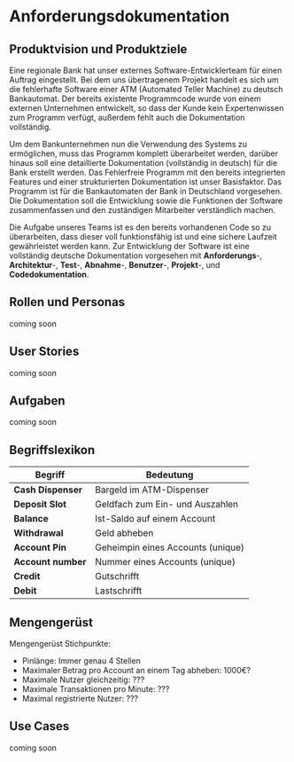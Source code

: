 # Anforderungsdokumentation

## Produktvision und Produktziele

Eine regionale Bank hat unser externes Software-Entwicklerteam für einen Auftrag eingestellt. Bei dem uns übertragenem Projekt handelt es sich um die fehlerhafte Software einer ATM (Automated Teller Machine) zu deutsch Bankautomat. Der bereits existente Programmcode wurde von einem externen Unternehmen entwickelt, so dass der Kunde kein Expertenwissen zum Programm verfügt, außerdem fehlt auch die Dokumentation vollständig. 

Um dem Bankunternehmen nun die Verwendung des Systems zu ermöglichen, muss das Programm komplett überarbeitet werden, darüber hinaus soll eine detaillierte Dokumentation (vollständig in deutsch) für die Bank erstellt werden. Das Fehlerfreie Programm mit den bereits integrierten Features und einer strukturierten Dokumentation ist unser Basisfaktor. Das Programm ist für die Bankautomaten der Bank in Deutschland vorgesehen. Die Dokumentation soll die Entwicklung sowie die Funktionen der Software zusammenfassen und den zuständigen Mitarbeiter verständlich machen.

Die Aufgabe unseres Teams ist es den bereits vorhandenen Code so zu überarbeiten, dass dieser voll funktionsfähig ist und eine sichere Laufzeit gewährleistet werden kann. Zur Entwicklung der Software ist eine vollständig deutsche Dokumentation vorgesehen mit **Anforderungs**-, **Architektur**-, **Test**-, **Abnahme**-, **Benutzer**-, **Projekt**-, und **Codedokumentation**.


## Rollen und Personas

coming soon

## User Stories

coming soon

## Aufgaben

coming soon

## Begriffslexikon

| **Begriff**        | **Bedeutung**                     |
| ------------------ | --------------------------------- |
| **Cash Dispenser** | Bargeld im ATM-Dispenser          |
| **Deposit Slot**   | Geldfach zum Ein- und Auszahlen   |
| **Balance**        | Ist-Saldo auf einem Account       |
| **Withdrawal**     | Geld abheben                      |
| **Account Pin**    | Geheimpin eines Accounts (unique) |
| **Account number** | Nummer eines Accounts (unique)    |
| **Credit**         | Gutschrifft                       |
| **Debit**          | Lastschrifft                      |

## Mengengerüst

Mengengerüst Stichpunkte:

- Pinlänge: Immer genau 4 Stellen
- Maximaler Betrag pro Account an einem Tag abheben: 1000€?
- Maximale Nutzer gleichzeitig: ???
- Maximale Transaktionen pro Minute: ???
- Maximal registrierte Nutzer: ???

## Use Cases

coming soon
